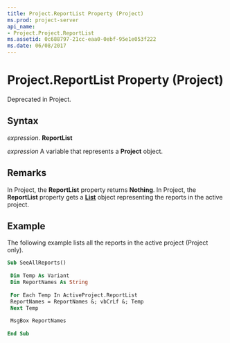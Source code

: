 ```yaml
---
title: Project.ReportList Property (Project)
ms.prod: project-server
api_name:
- Project.Project.ReportList
ms.assetid: 0c688797-21cc-eaa0-0ebf-95e1e053f222
ms.date: 06/08/2017
---
```



# Project.ReportList Property (Project)

Deprecated in Project. 


## Syntax

 _expression_. **ReportList**

 _expression_ A variable that represents a **Project** object.


## Remarks

In Project, the **ReportList** property returns **Nothing**. In Project, the **ReportList** property gets a **[List](list-object-project.md)** object representing the reports in the active project.


## Example

The following example lists all the reports in the active project (Project only).


```vb
Sub SeeAllReports() 
 
 Dim Temp As Variant 
 Dim ReportNames As String 
 
 For Each Temp In ActiveProject.ReportList 
 ReportNames = ReportNames &; vbCrLf &; Temp 
 Next Temp 
 
 MsgBox ReportNames 
 
End Sub
```


